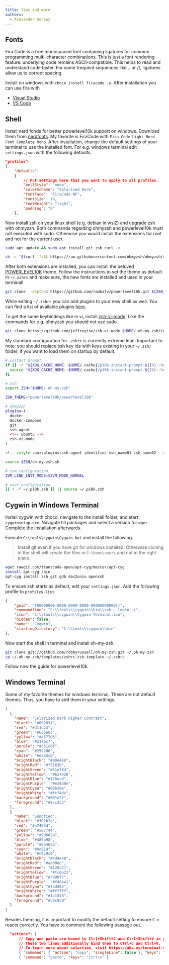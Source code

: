 ```yaml
---
title: Tips and more
authors:
  - Alexander Serowy
---
```


## Fonts

Fira Code is a free monospaced font containing ligatures for common programming multi-character combinations. This is just a font rendering feature: underlying code remains ASCII-compatible. This helps to read and understand code faster. For some frequent sequences like .. or //, ligatures allow us to correct spacing.

Install on windows with `choco install firacode -y`. After installation you can use fira with

- [Visual Studio](https://github.com/tonsky/FiraCode/wiki/Visual-Studio-Instructions)
- [VS Code](https://github.com/tonsky/FiraCode/wiki/VS-Code-Instructions)

## Shell

Install nerd fonds for better powerlevel10k support on windows. Download them from [nerdfonts](https://www.nerdfonts.com/font-downloads). My favorite is FiraCode with `Fira Code Light Nerd Font Complete Mono`. After installation, change the default settings of your terminal to use the installed font. For e.g. windows terminal edit `settings.json` with the following defaults:

```json
"profiles":
{
    "defaults":
    {
        // Put settings here that you want to apply to all profiles.
        "bellStyle": "none",
        "colorScheme": "Solarized Dark",
        "fontFace": "FiraCode NF",
        "fontSize": 14,
        "fontWeight": "light",
        "padding": "0"
    },
```

Now install zsh on your linux shell (e.g. debian in wsl2) and upgrade zsh with ohmyzsh. Both commands regarding ohmyzsh and powerlevel10k must not executed with sudo. Otherwise you would install the extensions for root and not for the current user.

```sh
sudo apt update && sudo apt install git zsh curl -y
```

```sh
sh -c "$(curl -fsSL https://raw.githubusercontent.com/ohmyzsh/ohmyzsh/master/tools/install.sh)"
```

After both extensions are installed, you can install the beloved [POWERLEVEL10K](https://github.com/romkatv/powerlevel10k) theme. Follow the instructions to set the theme as default in `~/.zshrc` and make sure, the new fonts are installed and used in your terminal!

```sh
git clone --depth=1 https://github.com/romkatv/powerlevel10k.git ${ZSH_CUSTOM:-$HOME/.oh-my-zsh/custom}/themes/powerlevel10k
```

While editing `~/.zshrc` you can add plugins to your new shell as well. You can find a list of available plugins [here](https://github.com/ohmyzsh/ohmyzsh/tree/master/plugins).

To get the same keybindings like in vi, install [zsh-vi-mode](https://github.com/jeffreytse/zsh-vi-mode). Like the commands for e.g. ohmyzsh you should not use sudo.

```sh
git clone https://github.com/jeffreytse/zsh-vi-mode $HOME/.oh-my-zsh/custom/plugins/zsh-vi-mode
```

My standard configuration for `.zshrc` is currently extreme lean. Important to note: you should replace ssh key ids with keys existing in your `~/.ssh/` folder, if you want to load them on startup by default.

```zsh
# instant prompt
if [[ -r "${XDG_CACHE_HOME:-$HOME/.cache}/p10k-instant-prompt-${(%):-%n}.zsh" ]]; then
  source "${XDG_CACHE_HOME:-$HOME/.cache}/p10k-instant-prompt-${(%):-%n}.zsh"
fi

# zsh
export ZSH="$HOME/.oh-my-zsh"

ZSH_THEME="powerlevel10k/powerlevel10k"

# ohmyzsh
plugins=(
  docker
  docker-compose
  git
  ssh-agent
  <!-- ubuntu -->
  zsh-vi-mode
)

<!-- zstyle :omz:plugins:ssh-agent identities ssh_name01 ssh_name02 -->

source $ZSH/oh-my-zsh.sh

# zvm configuration
ZVM_LINE_INIT_MODE=$ZVM_MODE_NORMAL

# user configuration
[[ ! -f ~/.p10k.zsh ]] || source ~/.p10k.zsh
```

## Cygwin in Windows Terminal

Install cygwin with choco, navigate to the install folder, and start `cygwinsetup.exe`. Navigate till packages and select a version for `wget`. Complete the installation afterwards.

Execute `C:\tools\cygwin\Cygwin.bat` and install the following.

> Install git even if you have git for windows installed. Otherwise cloning in the shell will create the files in `C:\home\user\` and not in the right place.

```sh
wget rawgit.com/transcode-open/apt-cyg/master/apt-cyg
install apt-cyg /bin
apt-cyg install zsh git gdb dos2unix openssh
```

To ensure zsh starts as default, edit your `settings.json`. Add the following profile to `profiles.list`.

```json
{
    "guid": "{00000000-0000-0000-0000-000000000001}",
    "commandline": "C:\\tools\\cygwin\\bin\\zsh --login -i",
    "icon": "C:\\tools\\cygwin\\Cygwin-Terminal.ico",
    "hidden": false,
    "name": "Cygwin",
    "startingDirectory": "C:\\tools\\cygwin\\bin"
},
```

Now start the shell in terminal and install oh-my-zsh.

```sh
git clone git://github.com/robbyrussell/oh-my-zsh.git ~/.oh-my-zsh
cp ~/.oh-my-zsh/templates/zshrc.zsh-template ~/.zshrc
```

Follow now the guide for powerlevel10k.

## Windows Terminal

Some of my favorite themes for windows terminal. These are not default themes. Thus, you have to add them in your settings.

```json
[
  {
    "name": "Solarized Dark Higher Contrast",
    "black": "#002831",
    "red": "#d11c24",
    "green": "#6cbe6c",
    "yellow": "#a57706",
    "blue": "#2176c7",
    "purple": "#c61c6f",
    "cyan": "#259286",
    "white": "#eae3cb",
    "brightBlack": "#006488",
    "brightRed": "#f5163b",
    "brightGreen": "#51ef84",
    "brightYellow": "#b27e28",
    "brightBlue": "#178ec8",
    "brightPurple": "#e24d8e",
    "brightCyan": "#00b39e",
    "brightWhite": "#fcf4dc",
    "background": "#001e27",
    "foreground": "#9cc2c3"
  },
  {
    "name": "Sundried",
    "black": "#302b2a",
    "red": "#a7463d",
    "green": "#587744",
    "yellow": "#9d602a",
    "blue": "#485b98",
    "purple": "#864651",
    "cyan": "#9c814f",
    "white": "#c9c9c9",
    "brightBlack": "#4d4e48",
    "brightRed": "#aa000c",
    "brightGreen": "#128c21",
    "brightYellow": "#fc6a21",
    "brightBlue": "#7999f7",
    "brightPurple": "#fd8aa1",
    "brightCyan": "#fad484",
    "brightWhite": "#ffffff",
    "background": "#1a1818",
    "foreground": "#c9c9c9"
  }
]
```

Besides theming, it is important to modify the default setting to ensure `C-v` reacts correctly. You have to comment the following passage out.

```json
  "actions": [
      // Copy and paste are bound to Ctrl+Shift+C and Ctrl+Shift+V in your defaults.json.
      // These two lines additionally bind them to Ctrl+C and Ctrl+V.
      // To learn more about selection, visit https://aka.ms/terminal-selection
      { "command": { "action": "copy", "singleLine": false }, "keys": "ctrl+c" },
      { "command": "paste", "keys": "ctrl+v" }
```
